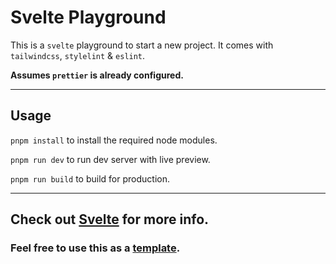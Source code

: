 # Svelte Playground

This is a `svelte` playground to start a new project. It comes with `tailwindcss`, `stylelint` & `eslint`.

**Assumes `prettier` is already configured.**

---

## Usage

`pnpm install` to install the required node modules.

`pnpm run dev` to run dev server with live preview.

`pnpm run build` to build for production.

---

## **Check out [Svelte](https://svelte.dev/)** for more info.

### Feel free to use this as a [template](https://github.com/kr40/svelte-tailwind-playground/generate).
